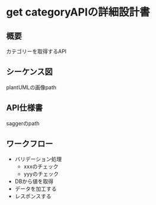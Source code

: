 # get categoryAPIの詳細設計書

## 概要
カテゴリーを取得するAPI

## シーケンス図
plantUMLの画像path

## API仕様書
saggerのpath

## ワークフロー
- バリデーション処理
  - xxxのチェック
  - yyyのチェック
- DBから値を取得
- データを加工する
- レスポンスする
